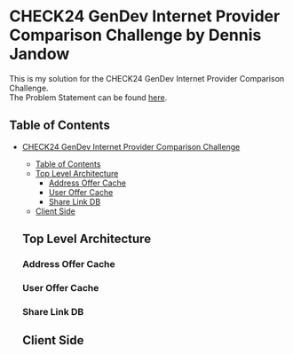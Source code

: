 # CHECK24 GenDev Internet Provider Comparison Challenge by Dennis Jandow

This is my solution for the CHECK24 GenDev Internet Provider Comparison Challenge.\
The Problem Statement can be found [here](PROBLEM.md).

## Table of Contents

- [CHECK24 GenDev Internet Provider Comparison Challenge](#check24-gendev-internet-provider-comparison-challenge-by-dennis-jandow)
  - [Table of Contents](#table-of-contents)
  - [Top Level Architecture](#top-level-architecture)
    - [Address Offer Cache](#address-offer-cache)
    - [User Offer Cache](#user-offer-cache)
    - [Share Link DB](#share-link-db)
  - [Client Side](#top-level-architecture)

  ## Top Level Architecture

  ### Address Offer Cache

  ### User Offer Cache

  ### Share Link DB

  ## Client Side
